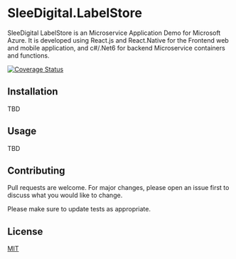 # SleeDigital.LabelStore

SleeDigital LabelStore is an Microservice Application Demo for Microsoft Azure. It is developed using React.js and React.Native for the Frontend web and mobile application, and c#/.Net6 for backend Microservice containers and functions. 

[![Coverage Status](https://coveralls.io/repos/github/sowens81/SleeDigital.LabelStore/badge.svg?branch=Main)](https://coveralls.io/github/sowens81/SleeDigital.LabelStore?branch=Main)

## Installation
TBD

## Usage
TBD


## Contributing
Pull requests are welcome. For major changes, please open an issue first to discuss what you would like to change.

Please make sure to update tests as appropriate.

## License
[MIT](https://choosealicense.com/licenses/mit/)